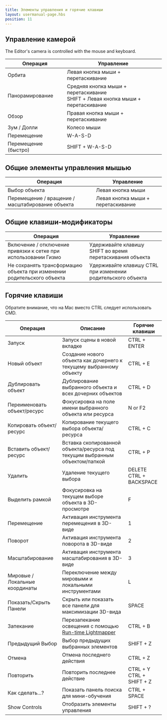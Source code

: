 ```yaml
---
title: Элементы управления и горячие клавиши
layout: usermanual-page.hbs
position: 11
---
```


## Управление камерой

The Editor's camera is controlled with the mouse and keyboard.

| Операция    | Управление                                                       |
| ------------ | -------------------------------------------------------------- |
| Орбита        | Левая кнопка мыши + перетаскивание                                       |
| Панорамирование          | Средняя кнопка мыши + перетаскивание<br>SHIFT + Левая кнопка мыши + перетаскивание |
| Обзор  | Правая кнопка мыши + перетаскивание                                      |
| Зум / Долли | Колесо мыши                                                     |
| Перемещение         | W-A-S-D                                                        |
| Перемещение (быстро)  | SHIFT + W-A-S-D                                                |

## Общие элементы управления мышью

| Операция                                              | Управление                  |
| ------------------------------------------------------ | ------------------------- |
| Выбор объекта                                          | Левая кнопка мыши          |
| Перемещение / вращение / масштабирование объекта | Левая кнопка мыши + перетаскивание  |

## Общие клавиши-модификаторы

| Операция                                               | Управление                               |
| ------------------------------------------------------- | -------------------------------------- |
| Включение / отключение привязки к сетке при использовании Гизмо      | Удерживайте клавишу SHIFT во время перетаскивания объекта   |
| Не сохранять трансформацию объекта при изменении родительского объекта | Удерживайте клавишу CTRL при изменении родительского объекта |

## Горячие клавиши

Обратите внимание, что на Mac вместо CTRL следует использовать CMD.

| Операция             | Описание                                                          | Горячие клавиши            |
| --------------------- | -------------------------------------------------------------------- | ---------------------------- |
| Запуск                | Запуск сцены в новой вкладке                                        | CTRL + ENTER                 |
| Новый объект            | Создание нового объекта как дочернего к текущему выбранному объекту     | CTRL + E                     |
| Дублировать объект      | Дублирование выбранного объекта и всех дочерних объектов                      | CTRL + D                     |
| Переименовать объект/ресурс | Фокусировка на поле имени выбранного объекта или ресурса                | N or F2                      |
| Копировать объект/ресурс   | Копирование текущего выбора объекта/ресурса                              | CTRL + C                     |
| Вставить объект/ресурс  | Вставка скопированной объекта/ресурса под текущим выбранным объектом/папкой | CTRL + P                     |
| Удалить                | Удаление текущего выбора                                         | DELETE<br>CTRL + BACKSPACE   |
| Выделить рамкой       | Фокусировка на текущем выборе объекта в 3D-просмотре                 | F                            |
| Перемещение             | Активация инструмента перемещения в 3D-виде                           | 1                            |
| Поворот                | Активация инструмента поворота в 3D-виде                             | 2                            |
| Масштабирование                 | Активация инструмента масштабирования в 3D-виде                              | 3                            |
| Мировые / Локальные координаты         | Переключение между мировыми и локальными инструментами                          | L                            |
| Показать/Скрыть Панели     | Скрыть или показать все панели для максимизации 3D-вида                | SPACE                        |
| Запекание                  | Перезапекание освещения с помощью [Run-time Lightmapper][1]                 | CTRL + B                     |
| Предыдущий Выбор    | Выбор предыдущих выбранных элементов                                     | SHIFT + Z                    |
| Отмена                  | Отмена последнего действия                                                 | CTRL + Z                     |
| Повторить                  | Повторить последнее действие                                                  | CTRL + Y<br>CTRL + SHIFT + Z |
| Как сделать...?          | Показать панель поиска для мини-обучения                             | CTRL + SPACE                 |
| Show Controls         | Отобразить элементы управления                                          | SHIFT + ?                    |

[1]: /user-manual/graphics/lighting/runtime-lightmaps
